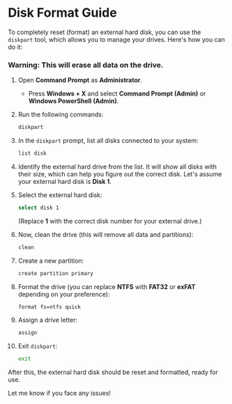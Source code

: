 # Disk Format Guide

To completely reset (format) an external hard disk, you can use the `diskpart` tool, which allows you to manage your drives. Here's how you can do it:

### Warning: This will erase all data on the drive.

1. Open **Command Prompt** as **Administrator**.
    - Press **Windows + X** and select **Command Prompt (Admin)** or **Windows PowerShell (Admin)**.

2. Run the following commands:

    ```sh
    diskpart
    ```

3. In the `diskpart` prompt, list all disks connected to your system:

    ```sh
    list disk
    ```

4. Identify the external hard drive from the list. It will show all disks with their size, which can help you figure out the correct disk. Let's assume your external hard disk is **Disk 1**.

5. Select the external hard disk:

    ```sh
    select disk 1
    ```

    (Replace **1** with the correct disk number for your external drive.)

6. Now, clean the drive (this will remove all data and partitions):

    ```sh
    clean
    ```

7. Create a new partition:

    ```sh
    create partition primary
    ```

8. Format the drive (you can replace **NTFS** with **FAT32** or **exFAT** depending on your preference):

    ```sh
    format fs=ntfs quick
    ```

9. Assign a drive letter:

    ```sh
    assign
    ```

10. Exit `diskpart`:

     ```sh
     exit
     ```

After this, the external hard disk should be reset and formatted, ready for use.

Let me know if you face any issues!
